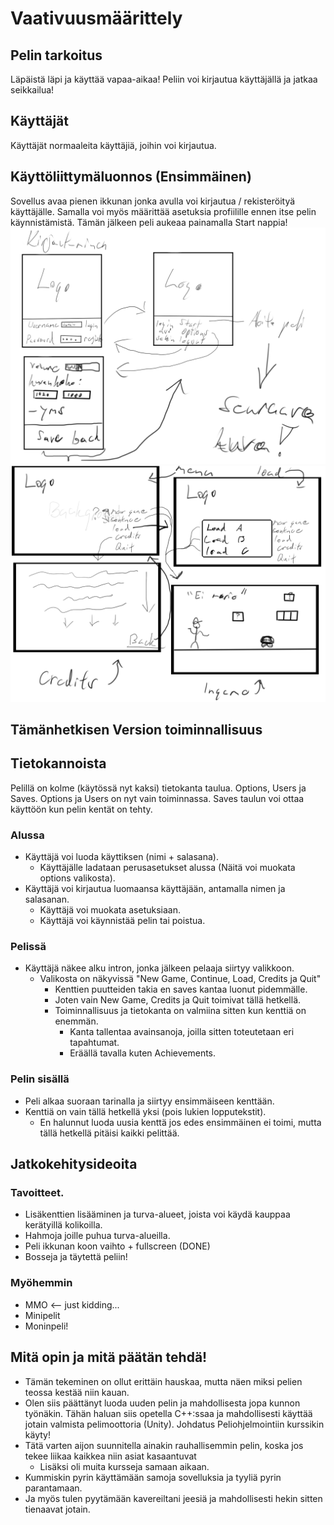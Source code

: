# Vaativuusmäärittely

## Pelin tarkoitus
Läpäistä läpi ja käyttää vapaa-aikaa! Peliin voi kirjautua käyttäjällä ja jatkaa seikkailua!

## Käyttäjät
Käyttäjät normaaleita käyttäjiä, joihin voi kirjautua.

## Käyttöliittymäluonnos (Ensimmäinen)
Sovellus avaa pienen ikkunan jonka avulla voi kirjautua / rekisteröityä käyttäjälle.
Samalla voi myös määrittää asetuksia profiilille ennen itse pelin käynnistämistä.
Tämän jälkeen peli aukeaa painamalla Start nappia!
![Login](https://github.com/Mirex97/2D-Scroller-otm-harjoitustyo/blob/master/dokumentointi/kuvat/Login.png.png)
![Ingame](https://github.com/Mirex97/2D-Scroller-otm-harjoitustyo/blob/master/dokumentointi/kuvat/Ingame.png)

## Tämänhetkisen Version toiminnallisuus
## Tietokannoista
Pelillä on kolme (käytössä nyt kaksi) tietokanta taulua.
Options, Users ja Saves.
Options ja Users on nyt vain toiminnassa. Saves taulun voi ottaa käyttöön kun pelin kentät on tehty.

### Alussa
- Käyttäjä voi luoda käyttiksen (nimi + salasana).
  - Käyttäjälle ladataan perusasetukset alussa (Näitä voi muokata options valikosta).
- Käyttäjä voi kirjautua luomaansa käyttäjään, antamalla nimen ja salasanan.
  - Käyttäjä voi muokata asetuksiaan.
  - Käyttäjä voi käynnistää pelin tai poistua.

### Pelissä
- Käyttäjä näkee alku intron, jonka jälkeen pelaaja siirtyy valikkoon.
  - Valikosta on näkyvissä "New Game, Continue, Load, Credits ja Quit"
    - Kenttien puutteiden takia en saves kantaa luonut pidemmälle.
    - Joten vain New Game, Credits ja Quit toimivat tällä hetkellä.
    - Toiminnallisuus ja tietokanta on valmiina sitten kun kenttiä on enemmän.
      - Kanta tallentaa avainsanoja, joilla sitten toteutetaan eri tapahtumat.
      - Eräällä tavalla kuten Achievements.

### Pelin sisällä
- Peli alkaa suoraan tarinalla ja siirtyy ensimmäiseen kenttään.
- Kenttiä on vain tällä hetkellä yksi (pois lukien lopputekstit).
  - En halunnut luoda uusia kenttä jos edes ensimmäinen ei toimi, mutta tällä hetkellä pitäisi kaikki pelittää.

## Jatkokehitysideoita
### Tavoitteet.
- Lisäkenttien lisääminen ja turva-alueet, joista voi käydä kauppaa kerätyillä kolikoilla.
- Hahmoja joille puhua turva-alueilla.
- Peli ikkunan koon vaihto + fullscreen  (DONE)
- Bosseja ja täytettä peliin!

### Myöhemmin
- MMO <-- just kidding...
- Minipelit
- Moninpeli!

## Mitä opin ja mitä päätän tehdä!
- Tämän tekeminen on ollut erittäin hauskaa, mutta näen miksi pelien teossa kestää niin kauan.
- Olen siis päättänyt luoda uuden pelin ja mahdollisesta jopa kunnon työnäkin. Tähän haluan siis opetella C++:ssaa ja mahdollisesti käyttää jotain valmista pelimoottoria (Unity). Johdatus Peliohjelmointiin kurssikin käyty!
- Tätä varten aijon suunnitella ainakin rauhallisemmin pelin, koska jos tekee liikaa kaikkea niin asiat kasaantuvat
  - Lisäksi oli muita kursseja samaan aikaan.
- Kummiskin pyrin käyttämään samoja sovelluksia ja tyyliä pyrin parantamaan.
- Ja myös tulen pyytämään kavereiltani jeesiä ja mahdollisesti hekin sitten tienaavat jotain.
